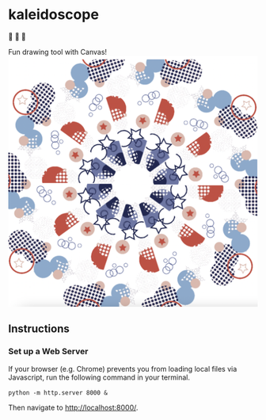 # kaleidoscope
💎 💎 💎

Fun drawing tool with Canvas!
![img/sample.png](img/sample.png)

## Instructions

### Set up a Web Server

If your browser (e.g. Chrome) prevents you from loading local files via Javascript, run the following command in your terminal.

```
python -m http.server 8000 &
```

Then navigate to [http://localhost:8000/](http://localhost:8000/).